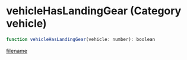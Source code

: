 # vehicleHasLandingGear (Category vehicle)

```js
function vehicleHasLandingGear(vehicle: number): boolean
```

[filename](vehicleHasLandingGear_m.md ':include')